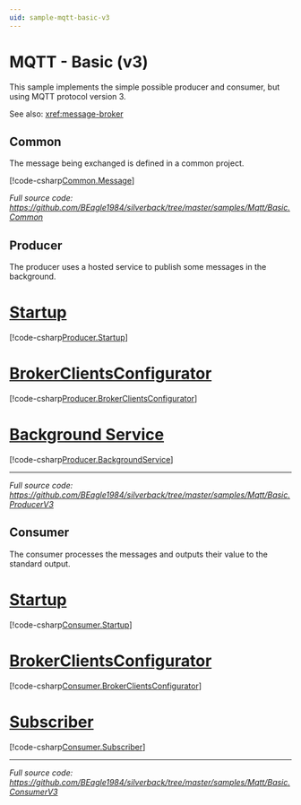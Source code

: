 ```yaml
---
uid: sample-mqtt-basic-v3
---
```


# MQTT - Basic (v3)

This sample implements the simple possible producer and consumer, but using MQTT protocol version 3.

See also: <xref:message-broker>

## Common

The message being exchanged is defined in a common project.

[!code-csharp[Common.Message](../../../samples/Mqtt/Basic.Common/SampleMessage.cs)]

_Full source code: https://github.com/BEagle1984/silverback/tree/master/samples/Mqtt/Basic.Common_


## Producer

The producer uses a hosted service to publish some messages in the background.

# [Startup](#tab/producer-startup)
[!code-csharp[Producer.Startup](../../../samples/Mqtt/Basic.ProducerV3/Startup.cs)]
# [BrokerClientsConfigurator](#tab/producer-endpoints)
[!code-csharp[Producer.BrokerClientsConfigurator](../../../samples/Mqtt/Basic.ProducerV3/BrokerClientsConfigurator.cs)]
# [Background Service](#tab/producer-background-service)
[!code-csharp[Producer.BackgroundService](../../../samples/Mqtt/Basic.ProducerV3/ProducerBackgroundService.cs)]
***

_Full source code: https://github.com/BEagle1984/silverback/tree/master/samples/Mqtt/Basic.ProducerV3_

## Consumer

The consumer processes the messages and outputs their value to the standard output.

# [Startup](#tab/consumer-startup)
[!code-csharp[Consumer.Startup](../../../samples/Mqtt/Basic.ConsumerV3/Startup.cs)]
# [BrokerClientsConfigurator](#tab/consumer-endpoints)
[!code-csharp[Consumer.BrokerClientsConfigurator](../../../samples/Mqtt/Basic.ConsumerV3/BrokerClientsConfigurator.cs)]
# [Subscriber](#tab/consumer-subscriber)
[!code-csharp[Consumer.Subscriber](../../../samples/Mqtt/Basic.ConsumerV3/SampleMessageSubscriber.cs)]
***

_Full source code: https://github.com/BEagle1984/silverback/tree/master/samples/Mqtt/Basic.ConsumerV3_
